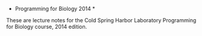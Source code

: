 * Programming for Biology 2014 *

These are lecture notes for the Cold Spring Harbor Laboratory
Programming for Biology course, 2014 edition.


